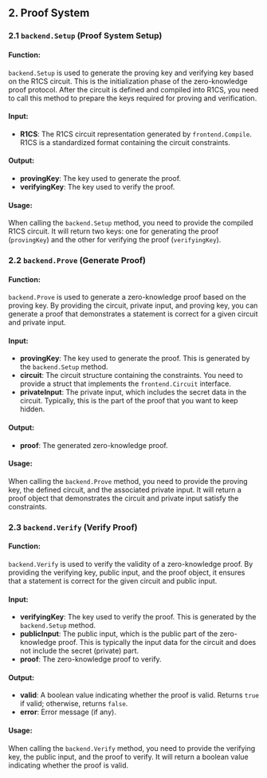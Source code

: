 ## 2. Proof System

### 2.1 `backend.Setup` (Proof System Setup)

#### Function:
`backend.Setup` is used to generate the proving key and verifying key based on the R1CS circuit. This is the initialization phase of the zero-knowledge proof protocol. After the circuit is defined and compiled into R1CS, you need to call this method to prepare the keys required for proving and verification.

#### Input:
- **R1CS**: The R1CS circuit representation generated by `frontend.Compile`. R1CS is a standardized format containing the circuit constraints.

#### Output:
- **provingKey**: The key used to generate the proof.
- **verifyingKey**: The key used to verify the proof.

#### Usage:
When calling the `backend.Setup` method, you need to provide the compiled R1CS circuit. It will return two keys: one for generating the proof (`provingKey`) and the other for verifying the proof (`verifyingKey`).

### 2.2 `backend.Prove` (Generate Proof)

#### Function:
`backend.Prove` is used to generate a zero-knowledge proof based on the proving key. By providing the circuit, private input, and proving key, you can generate a proof that demonstrates a statement is correct for a given circuit and private input.

#### Input:
- **provingKey**: The key used to generate the proof. This is generated by the `backend.Setup` method.
- **circuit**: The circuit structure containing the constraints. You need to provide a struct that implements the `frontend.Circuit` interface.
- **privateInput**: The private input, which includes the secret data in the circuit. Typically, this is the part of the proof that you want to keep hidden.

#### Output:
- **proof**: The generated zero-knowledge proof.

#### Usage:
When calling the `backend.Prove` method, you need to provide the proving key, the defined circuit, and the associated private input. It will return a proof object that demonstrates the circuit and private input satisfy the constraints.

### 2.3 `backend.Verify` (Verify Proof)

#### Function:
`backend.Verify` is used to verify the validity of a zero-knowledge proof. By providing the verifying key, public input, and the proof object, it ensures that a statement is correct for the given circuit and public input.

#### Input:
- **verifyingKey**: The key used to verify the proof. This is generated by the `backend.Setup` method.
- **publicInput**: The public input, which is the public part of the zero-knowledge proof. This is typically the input data for the circuit and does not include the secret (private) part.
- **proof**: The zero-knowledge proof to verify.

#### Output:
- **valid**: A boolean value indicating whether the proof is valid. Returns `true` if valid; otherwise, returns `false`.
- **error**: Error message (if any).

#### Usage:
When calling the `backend.Verify` method, you need to provide the verifying key, the public input, and the proof to verify. It will return a boolean value indicating whether the proof is valid.